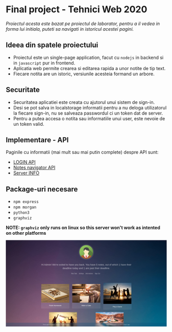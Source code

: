 # Final project - Tehnici Web 2020

_Proiectul acesta este bazat pe proiectul de laborator, pentru a il vedea in forma lui initiala, puteti sa navigati in istoricul acestei pagini._

## Ideea din spatele proiectului

* Proiectul este un single-page application, facut cu `nodejs` in backend si in `javascript` pur in frontend.
* Aplicatia web permite crearea si editarea rapida a unor notite de tip text.
* Fiecare notita are un istoric, versiunile acesteia formand un arbore.

## Securitate

* Securitatea aplicatiei este creata cu ajutorul unui sistem de sign-in.
* Desi se pot salva in localstorage informatii pentru a nu deloga utilizatorul la fiecare sign-in, nu se salveaza passwordul ci un token dat de server.
* Pentru a putea accesa o notita sau informatiile unui user, este nevoie de un token valid.

## Implementare - API

Paginile cu informatii (mai mult sau mai putin complete) despre API sunt:
* [LOGIN API](documentation/login_signup.md)
* [Notes navigator API](documentation/menu.md)
* [Server INFO](documentation/server.md)

## Package-uri necesare

* `npm express`
* `npm morgan`
* `python3`
* `graphviz`

**NOTE: `graphviz` only runs on linux so this server won't work as intented on other platforms**

![Sample](documentation/Sample.png)


